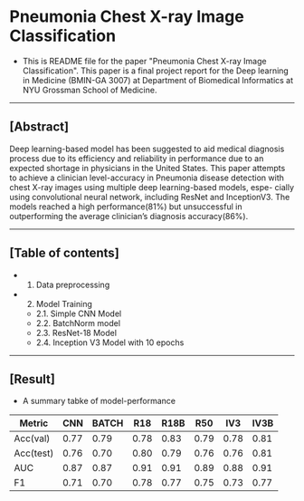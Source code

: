 # Pneumonia Chest X-ray Image Classification

- This is README file for the paper "Pneumonia Chest X-ray Image Classification". This paper is a final project report for the Deep learning in Medicine (BMIN-GA 3007) at Department of Biomedical Informatics at NYU Grossman School of Medicine.
------------------------------------------------------

## [Abstract]
Deep learning-based model has been suggested to aid medical diagnosis process due to its efficiency and reliability in performance due to an expected shortage in physicians in the United States. This paper attempts to achieve a clinician level-accuracy in Pneumonia disease detection with chest X-ray images using multiple deep learning-based models, espe- cially using convolutional neural network, including ResNet and InceptionV3. The models reached a high performance(81%) but unsuccessful in outperforming the average clinician’s diagnosis accuracy(86%).

------------------------------------------------------
## [Table of contents]

- 1. Data preprocessing
- 2. Model Training
    - 2.1. Simple CNN Model 
    - 2.2. BatchNorm model
    - 2.3. ResNet-18 Model
    - 2.4. Inception V3 Model with 10 epochs

------------------------------------------------------
## [Result]

- A summary tabke of model-performance

| Metric    | CNN  | BATCH | R18  | R18B | R50  | IV3  | IV3B |
|-----------|------|-------|------|------|------|------|------|
| Acc(val)  | 0.77 | 0.79  | 0.78 | 0.83 | 0.79 | 0.78 | 0.81 |
| Acc(test) | 0.76 | 0.70  | 0.80 | 0.79 | 0.76 | 0.76 | 0.81 |
| AUC       | 0.87 | 0.87  | 0.91 | 0.91 | 0.89 | 0.88 | 0.91 |
| F1        | 0.71 | 0.70  | 0.78 | 0.77 | 0.75 | 0.73 | 0.77 |
